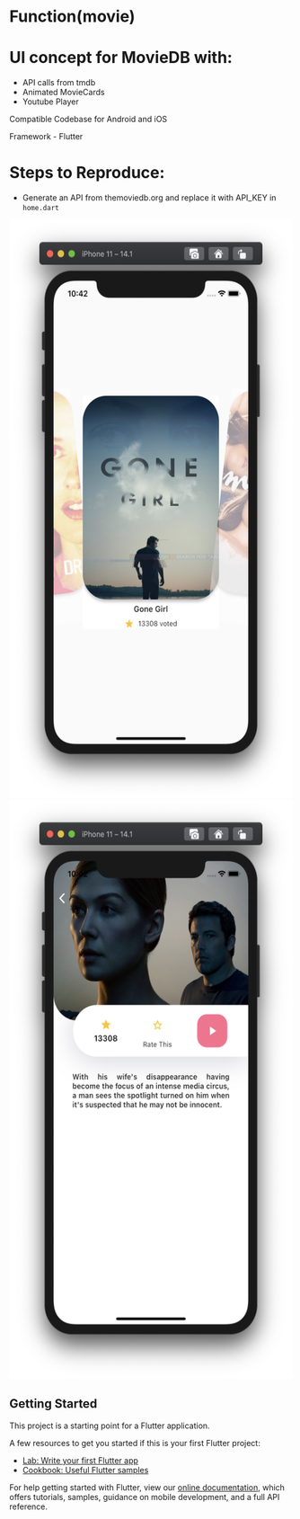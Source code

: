 # Function(movie)

# UI concept for MovieDB with:
- API calls from tmdb
- Animated MovieCards
- Youtube Player

Compatible Codebase for Android and iOS

Framework - Flutter

# Steps to Reproduce:
- Generate an API from themoviedb.org and replace it with API_KEY in ```home.dart```


<img src="page1.png" width="520" height="1030"> </img> <img src="page2.png" width="520" height="1030"> </img>


## Getting Started

This project is a starting point for a Flutter application.

A few resources to get you started if this is your first Flutter project:

- [Lab: Write your first Flutter app](https://flutter.dev/docs/get-started/codelab)
- [Cookbook: Useful Flutter samples](https://flutter.dev/docs/cookbook)

For help getting started with Flutter, view our
[online documentation](https://flutter.dev/docs), which offers tutorials,
samples, guidance on mobile development, and a full API reference.
